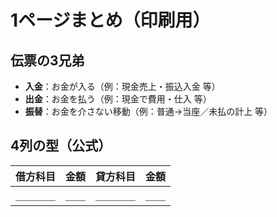 # 1ページまとめ（印刷用）

## 伝票の3兄弟

- **入金**：お金が入る（例：現金売上・振込入金 等）
- **出金**：お金を払う（例：現金で費用・仕入 等）
- **振替**：お金を介さない移動（例：普通→当座／未払の計上 等）

## 4列の型（公式）

| 借方科目 | 金額 | 貸方科目 | 金額 |
| -------- | ---: | -------- | ---: |
| ＿＿＿＿ | ＿＿ | ＿＿＿＿ | ＿＿ |
